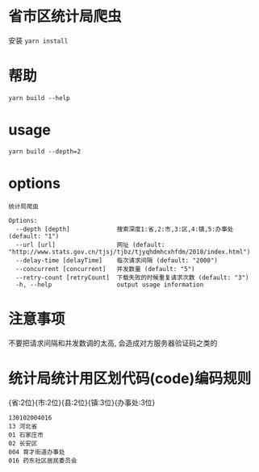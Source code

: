 # 省市区统计局爬虫
安装 ``yarn install``
# 帮助
``yarn build --help``
# usage
``yarn build --depth=2 ``
# options
```
统计局爬虫

Options:
  --depth [depth]             搜索深度1:省,2:市,3:区,4:镇,5:办事处 (default: "1")
  --url [url]                 网址 (default: "http://www.stats.gov.cn/tjsj/tjbz/tjyqhdmhcxhfdm/2018/index.html")
  --delay-time [delayTime]    每次请求间隔 (default: "2000")
  --concurrent [concurrent]   并发数量 (default: "5")
  --retry-count [retryCount]  下载失败的时候重复请求次数 (default: "3")
  -h, --help                  output usage information
```
# 注意事项
不要把请求间隔和并发数调的太高, 会造成对方服务器验证码之类的

# 统计局统计用区划代码(code)编码规则
{省:2位}{市:2位}{县:2位}{镇:3位}{办事处:3位}
```
130102004016
13 河北省
01 石家庄市
02 长安区
004	育才街道办事处
016 药东社区居民委员会
```